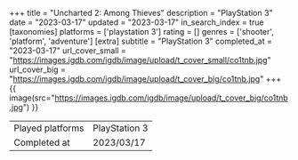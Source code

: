 +++
title = "Uncharted 2: Among Thieves"
description = "PlayStation 3"
date = "2023-03-17"
updated = "2023-03-17"
in_search_index = true
[taxonomies]
platforms = ['playstation 3']
rating = []
genres = ['shooter', 'platform', 'adventure']
[extra]
subtitle = "PlayStation 3"
completed_at = "2023-03-17"
url_cover_small = "https://images.igdb.com/igdb/image/upload/t_cover_small/co1tnb.jpg"
url_cover_big = "https://images.igdb.com/igdb/image/upload/t_cover_big/co1tnb.jpg"
+++
{{ image(src="https://images.igdb.com/igdb/image/upload/t_cover_big/co1tnb.jpg") }}

|              |            |
| ------------ | ---------- |
| Played platforms    | PlayStation 3 |
| Completed at | 2023/03/17 |


